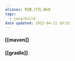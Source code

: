 ```yaml
---
aliases: 构建,打包,编译
tags:
  - java/build
date updated: 2022-04-11 10:51
---
```


### [[maven]]

### [[gradle]]
